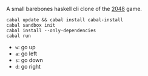 A small barebones haskell cli clone of the [2048](http://git.io/2048) game.

```
cabal update && cabal install cabal-install
cabal sandbox init
cabal install --only-dependencies
cabal run
```

* `w`: go up
* `a`: go left
* `s`: go down
* `d`: go right
